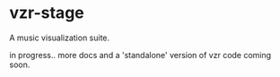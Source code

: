 # vzr-stage

A music visualization suite.

in progress.. more docs and a 'standalone' version of vzr code coming soon.